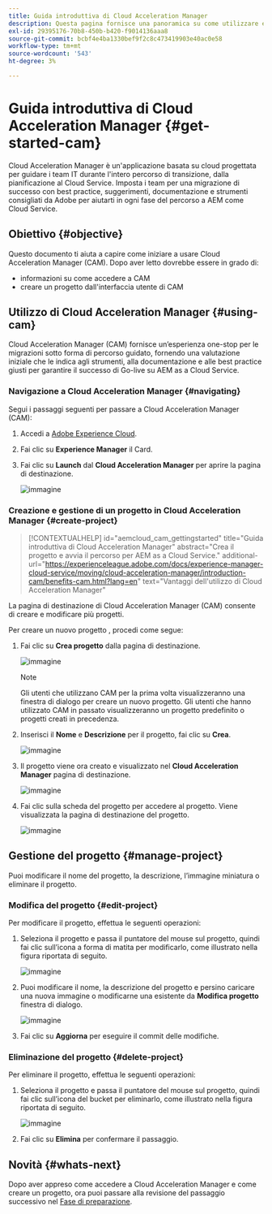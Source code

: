 ```yaml
---
title: Guida introduttiva di Cloud Acceleration Manager
description: Questa pagina fornisce una panoramica su come utilizzare e iniziare a utilizzare Cloud Acceleration Manager.
exl-id: 29395176-70b8-450b-b420-f9014136aaa8
source-git-commit: bcbf4e4ba1330bef9f2c8c473419903e40ac0e58
workflow-type: tm+mt
source-wordcount: '543'
ht-degree: 3%

---
```


# Guida introduttiva di Cloud Acceleration Manager {#get-started-cam}

Cloud Acceleration Manager è un&#39;applicazione basata su cloud progettata per guidare i team IT durante l&#39;intero percorso di transizione, dalla pianificazione al Cloud Service. Imposta i team per una migrazione di successo con best practice, suggerimenti, documentazione e strumenti consigliati da Adobe per aiutarti in ogni fase del percorso a AEM come Cloud Service.

## Obiettivo {#objective}

Questo documento ti aiuta a capire come iniziare a usare Cloud Acceleration Manager (CAM). Dopo aver letto dovrebbe essere in grado di:

* informazioni su come accedere a CAM
* creare un progetto dall&#39;interfaccia utente di CAM

## Utilizzo di Cloud Acceleration Manager {#using-cam}

Cloud Acceleration Manager (CAM) fornisce un’esperienza one-stop per le migrazioni sotto forma di percorso guidato, fornendo una valutazione iniziale che le indica agli strumenti, alla documentazione e alle best practice giusti per garantire il successo di Go-live su AEM as a Cloud Service.

### Navigazione a Cloud Acceleration Manager {#navigating}

Segui i passaggi seguenti per passare a Cloud Acceleration Manager (CAM):

1. Accedi a [Adobe Experience Cloud](https://experience.adobe.com).

1. Fai clic su **Experience Manager** il Card.

1. Fai clic su **Launch** dal **Cloud Acceleration Manager** per aprire la pagina di destinazione.

   ![immagine](/help/journey-migration/cloud-acceleration-manager/assets/cam-1.png)

### Creazione e gestione di un progetto in Cloud Acceleration Manager {#create-project}

>[!CONTEXTUALHELP]
>id="aemcloud_cam_gettingstarted"
>title="Guida introduttiva di Cloud Acceleration Manager"
>abstract="Crea il progetto e avvia il percorso per AEM as a Cloud Service."
>additional-url="https://experienceleague.adobe.com/docs/experience-manager-cloud-service/moving/cloud-acceleration-manager/introduction-cam/benefits-cam.html?lang=en" text="Vantaggi dell&#39;utilizzo di Cloud Acceleration Manager"

La pagina di destinazione di Cloud Acceleration Manager (CAM) consente di creare e modificare più progetti.

Per creare un nuovo progetto , procedi come segue:

1. Fai clic su **Crea progetto** dalla pagina di destinazione.

   ![immagine](/help/journey-migration/cloud-acceleration-manager/assets/cam-2.png)

   >[!NOTE]
   >Gli utenti che utilizzano CAM per la prima volta visualizzeranno una finestra di dialogo per creare un nuovo progetto. Gli utenti che hanno utilizzato CAM in passato visualizzeranno un progetto predefinito o progetti creati in precedenza.

1. Inserisci il **Nome** e **Descrizione** per il progetto, fai clic su **Crea**.

   ![immagine](/help/journey-migration/cloud-acceleration-manager/assets/cam-3.png)

1. Il progetto viene ora creato e visualizzato nel **Cloud Acceleration Manager** pagina di destinazione.

   ![immagine](/help/journey-migration/cloud-acceleration-manager/assets/cam-landing.png)

1. Fai clic sulla scheda del progetto per accedere al progetto. Viene visualizzata la pagina di destinazione del progetto.

   ![immagine](/help/journey-migration/cloud-acceleration-manager/assets/cam-5.png)

## Gestione del progetto {#manage-project}

Puoi modificare il nome del progetto, la descrizione, l’immagine miniatura o eliminare il progetto.

### Modifica del progetto {#edit-project}

Per modificare il progetto, effettua le seguenti operazioni:

1. Seleziona il progetto e passa il puntatore del mouse sul progetto, quindi fai clic sull’icona a forma di matita per modificarlo, come illustrato nella figura riportata di seguito.

   ![immagine](/help/journey-migration/cloud-acceleration-manager/assets/cam-4.png)

1. Puoi modificare il nome, la descrizione del progetto e persino caricare una nuova immagine o modificarne una esistente da **Modifica progetto** finestra di dialogo.

   ![immagine](/help/journey-migration/cloud-acceleration-manager/assets/cam-edit.png)

1. Fai clic su **Aggiorna** per eseguire il commit delle modifiche.

### Eliminazione del progetto {#delete-project}

Per eliminare il progetto, effettua le seguenti operazioni:

1. Seleziona il progetto e passa il puntatore del mouse sul progetto, quindi fai clic sull’icona del bucket per eliminarlo, come illustrato nella figura riportata di seguito.

   ![immagine](/help/journey-migration/cloud-acceleration-manager/assets/cam-4.png)

1. Fai clic su **Elimina** per confermare il passaggio.

## Novità {#whats-next}

Dopo aver appreso come accedere a Cloud Acceleration Manager e come creare un progetto, ora puoi passare alla revisione del passaggio successivo nel [Fase di preparazione](https://experienceleague.adobe.com/docs/experience-manager-cloud-service/moving/cloud-acceleration-manager/using-cam/cam-readiness-phase.html?lang=en).
